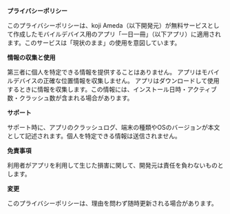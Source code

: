 **プライバシーポリシー**

このプライバシーポリシーは、koji Ameda（以下開発元）が無料サービスとして作成したモバイルデバイス用のアプリ「一日一冊」（以下アプリ）に適用されます。このサービスは「現状のまま」の使用を意図しています。

**情報の収集と使用**

第三者に個人を特定できる情報を提供することはありません。
アプリはモバイルデバイスの正確な位置情報を収集しません。
アプリはダウンロードして使用するときに情報を収集します。この情報には、インストール日時・アクティブ数・クラッシュ数が含まれる場合があります。

**サポート**

サポート時に、アプリのクラッシュログ、端末の種類やOSのバージョンが本文として記述されます。個人を特定できる情報は送信されません。

**免責事項**

利用者がアプリを利用して生じた損害に関して、開発元は責任を負わないものとします。

**変更**

このプライバシーポリシーは、理由を問わず随時更新される場合があります。
